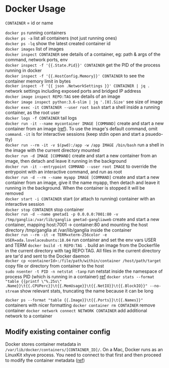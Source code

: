 # Docker Usage

`CONTAINER` = id or name

`docker ps` running containers  
`docker ps -a` list all containers (not just running ones)  
`docker ps -lq` show the latest created container id  
`docker images` list of images  
`docker inspect CONTAINER` see details of a container, eg: path & args of the command, network ports, env  
`docker inspect -f '{{.State.Pid}}' CONTAINER` get the PID of the process running in docker  
`docker inspect -f '{{.HostConfig.Memory}}' CONTAINER` to see the container memory limit in bytes   
`docker inspect -f '{{ json .NetworkSettings }}' CONTAINER | jq .` network settings including exposed ports and bridged IP address  
`docker image inspect REPO:TAG` see details of an image  
`docker image inspect python:3.6-slim | jq '.[0].Size'` see size of image
`docker exec -it CONTAINER --user root bash` start a shell inside a running container, as the root user  
`docker logs -f CONTAINER` tail logs  
`docker run -it --name mycontainer IMAGE [COMMAND]` create and start a new container from an image ([ref](https://docs.docker.com/engine/reference/run/)). To use the image's default command, omit `command`. `-it` is for interactive sessions (keep stdin open and start a psuedo-tty)  
`docker run --rm -it -v $(pwd):/app -w /app IMAGE /bin/bash` run a shell in the image with the current directory mounted  
`docker run -d IMAGE [COMMAND]` create and start a new container from an image, then detach and leave it running in the background  
`docker run -it --entrypoint COMMAND --user root IMAGE` to override the entrypoint with an interactive command, and run as root  
`docker run -d --rm --name myapp IMAGE [COMMAND]` create and start a new container from an image, give it the name myapp, then detach and leave it running in the background. When the container is stopped it will be removed  
`docker start -i CONTAINER` start (or attach to running) container with an interactive session  
`docker stop CONTAINER` stop container  
`docker run -d --name gmetad1 -p 0.0.0.0:7001:80 -v /tmp/ganglia:/var/lib/ganglia gmetad-gangliaweb` create and start a new container, mapping host:7001 -> container:80 and mounting the host directory /tmp/ganglia at /var/lib/ganglia inside the container  
`docker run --rm -it -e TERM=xterm-256color -e USER=ada.lovelaceubuntu:18.04` run container and set the env vars USER and TERM
`docker build -t REPO:TAG .` build an image from the Dockerfile in the current directory with tag REPO:TAG. All files in the current directory are tar'd and sent to the Docker daemon  
`docker cp <containerId>:/file/path/within/container /host/path/target` copy file or directory from container to the host  
`sudo nsenter -t PID -n netstat -tanp` run netstat inside the namespace of process PID (which is running in a container) [ref](https://stackoverflow.com/a/40352004/149412)
`docker stats --format "table {{printf \"%.25s\" .Name}}\t{{.CPUPerc}}\t{{.MemUsage}}\t{{.NetIO}}\t{{.BlockIO}}" --no-stream` show relevant stats, truncating the name because it can be long

`docker ps --format "table {{.Image}}\t{{.Ports}}\t{{.Names}}"` containers with nicer formatting
`docker container rm CONTAINER` remove container
`docker network connect NETWORK CONTAINER` add additional network to a container

## Modify existing container config

Docker stores container metadata in `/var/lib/docker/containers/[CONTAINER_ID]/`. On a Mac, Docker runs as an LinuxKit xhyve process. You need to connect to that first and then proceed to modify the container metadata ([ref](https://www.softwareab.net/wordpress/docker-macosx-modify-hostconfig-existing-container/))
